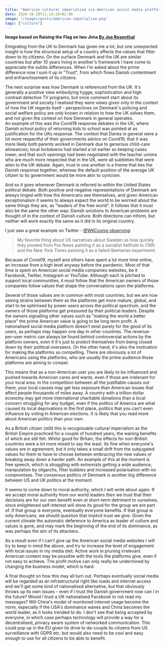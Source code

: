 ```yaml
---
title: "American cultural imperialism via American social media platforms"
date: 2020-10-29T11:14:28+02:00
image: "/images/posts/american-imperialism.png"
tags: ["culture"]
---
```


**Image based on Raising the Flag on Iwo Jima [By Joe Rosenthal](https://apnews.com/article/f00e1181d57a414a848ac96b772839fd)**

Emigrating from the UK to Denmark has given me a lot, but one unexpected insight is how the structural setup of a country affects the values that filter down to its citizens.  On the surface Denmark and the UK are similar countries but after 10 years living in another's framework I have come to appreciate the subtle differences.  When I'm asked about the prime difference now I sum it up in "Trust", from which flows Danish contentment and enfranchisement of its citizens.

The next surprise was how Denmark is referenced from the UK.  It's generally a positive view embodying hygge, sophistication and high contrast detective TV programs, but once comment start about its government and society I realised they were views given only in the context of how the UK regards itself - perspectives on Denmark's policing and social welfare policy are only known in relation to how the UK solves them, and not given the context on how Denmark in general operates.  
An example of this was the Covid19 response debates in the UK, where Danish school policy of returning kids to school was pointed at as justification for the UKs response.  The context that Danes in general were a lot more respectful of their governments advice on Covid19; that it was more likely both parents worked in Denmark due to generous child-care allowances; local lockdowns had started a lot earlier so keeping cases lower; and that such openings had been negotiated with the teacher unions who are much more respected that in the UK, were all subtleties that were alien to the UK debate.  Again, trust in one another is a theme that ties the Danish response together, whereas the default position of the average UK citizen to its government would be more akin to cynicism. 

And so it goes whenever Denmark is referred to within the United States political debate.  Both positive and negative representations of Denmark are always tinged with how the Americans see themselves, and given American exceptionalism it seems to always expect the world to be worried about the same things they are, as "leaders of the free world".  It follows that it must also be the same the other way: Danish solutions to American problems are thought of in the context of Danish culture.  Both directions can inform, but neither will work exactly the same as it did in its original country.  

I just saw a great example on Twitter - [@WKCosmo observing](https://mobile.twitter.com/WKCosmo/status/1318142269229248512):

> My favorite thing about US narratives about Sweden us how quickly they pivoted from Fox News painting it as a socialist hellhole to CNN and the New York Times painting it as a failed libertarian experiment.

Because of Covid19, myself and others have spent a lot more time online, an increase from a high level anyway before the pandemic.  Most of that time is spent on American social media companies websites, be it Facebook, Twitter, Instagram or YouTube.  Although each is pitched to support local communities, it must follow that the American owners of those companies  follow values that shape the conversations upon the platforms.

Several of those values are in common with most countries, but we are now seeing strains between them as the platforms get more mature, global, and start to be optimised by power users across the political spectrum, and the owners of those platforms get pressured by their political leaders.  Despite the owners signalling other values such as "making the world a better place" the prime American value is going to be long term profit. A nationalised social media platform doesn't exist purely for the good of its users, as perhaps may happen one day in other countries.  The revenue-per-user metric can always be found behind controversial actions by the platform owners, even if it's just to protect themselves from being closed down by their political overseers.  On the other hand, it's also the motivation for making the platforms so compelling.  There are obviously a lot of Americans using the platforms, who are usually the prime audience those platforms are aiming to compel. 

This means that as a non-American user you are likely to be influenced and pushed towards American cares and wants, even if those are irrelevant for your local area. In the competition between all the justifiable causes out there, your local causes may get less exposure than American issues that affect people thousands of miles away.  A country with a trillion dollar economy may get more international charitable donations than a local concern struggling for any budget, even if the politics of America are what caused its local deprivations in the first place, politics that you can't even influence by voting in American elections.  It is likely that you read more about American politics than your own.

As a British citizen (still) this is recognisable cultural imperialism as the British Empire practiced for a couple of hundred years, the waning benefits of which are still felt.  Whilst good for Britain, the effects for non-British countries were a lot more mixed to say the least. Its fine when everyone's values are in agreement, but it only takes a small drift from the subjugated values for them to have to choose between embracing the new values or breaking away down a harder path.  An example of this at the moment is free speech, which is struggling with extremists getting a wide audience, manipulation by oligarchs, filter bubbles and increased polarisation with no compromises.  The consensus politics of Denmark is another big difference between US and UK politics at the moment. 

It seems to come down to moral authority, which I will write about again.  If we accept moral authority from our world leaders then we trust that their decisions are for our own benefit even at short-term detriment to ourselves, since enlightened self-interest will show its good for the group we are part of.  If that group is everyone, eventually everyone benefits.  If that group is only Americans, we should question that implicit trust we give.  Given the current climate the automatic deference to America as leader of culture and values is gone, and may mark the beginning of the end of its dominance, as was perhaps the aim of its attackers. 

As a result even if I can't give up the American social media websites I will try to keep in mind the above, and try to increase the level of engagement with local issues in my media diet. Active work in pruning irrelevant American content may be possible with the tools the platforms give, even if not easy to achieve. The profit motive can only really be undermined by changing the business model, which is hard.  

A final thought on how this may all turn out.  Perhaps eventually social media will be regarded as an infrastructural right like roads and internet access and we'll get some kind of nationalised alternative, but that obviously throws up its own issues - even if I trust the Danish government now can I in the future?  Would I trust a UK nationalised Facebook to not read my messages?  Will China's model of monitored internet usage become the norm, especially if the USA's dominance wanes and China becomes the world leader, as it looks trended to do.  I don't see that being accepted by everyone, in which case perhaps technology will provide a way for a decentralised, privacy aware system of networked communication.  This could pop up in the EU given its drive to de-couple its citizens from US surveillance with GDPR etc. but would also need to be cool and easy enough to use for all citizens to be able to benefit. 
